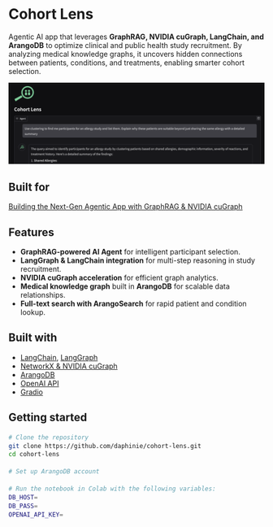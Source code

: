# Cohort Lens
Agentic AI app that leverages **GraphRAG, NVIDIA cuGraph, LangChain, and ArangoDB** to optimize clinical and public health study recruitment. By analyzing medical knowledge graphs, it uncovers hidden connections between patients, conditions, and treatments, enabling smarter cohort selection.

![demo thumbnail](https://github.com/daphinie/cohort_lens/blob/main/cohort_lens_thumbnail.png)

## Built for
[Building the Next-Gen Agentic App with GraphRAG & NVIDIA cuGraph](https://arangodbhackathon.devpost.com/)

## Features
- **GraphRAG-powered AI Agent** for intelligent participant selection.
- **LangGraph & LangChain integration** for multi-step reasoning in study recruitment.
- **NVIDIA cuGraph acceleration** for efficient graph analytics.
- **Medical knowledge graph** built in **ArangoDB** for scalable data relationships.
- **Full-text search with ArangoSearch** for rapid patient and condition lookup.

## Built with
- [LangChain](https://www.langchain.com/), [LangGraph](https://www.langchain.com/langgraph)  
- [NetworkX & NVIDIA cuGraph](https://docs.rapids.ai/api/cugraph/nightly/nx_cugraph/nx_cugraph/)
- [ArangoDB](https://arangodb.com/)  
- [OpenAI API](https://platform.openai.com/docs/overview)
- [Gradio](https://www.gradio.app/)

## Getting started
```bash
# Clone the repository
git clone https://github.com/daphinie/cohort-lens.git
cd cohort-lens

# Set up ArangoDB account

# Run the notebook in Colab with the following variables:
DB_HOST=
DB_PASS=
OPENAI_API_KEY=
```